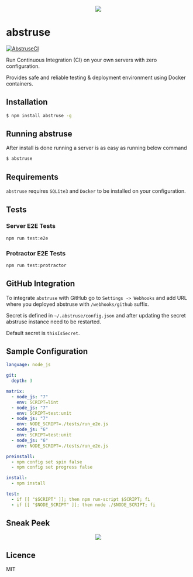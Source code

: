 <p align="center">
  <img src="https://user-images.githubusercontent.com/1796022/28603921-79363332-71c7-11e7-811f-e5079f1b9f9c.png">
</p>

# abstruse

[![AbstruseCI](https://abstruse.bleenco.io/badge/1)](https://abstruse.bleenco.io/repo/1)

Run Continuous Integration (CI) on your own servers with zero configuration.

Provides safe and reliable testing & deployment environment using Docker containers.



## Installation

```sh
$ npm install abstruse -g
```

## Running abstruse

After install is done running a server is as easy as running below command

```sh
$ abstruse
```

## Requirements

`abstruse` requires `SQLite3` and `Docker` to be installed on your configuration.

## Tests

### Server E2E Tests

```sh
npm run test:e2e
```

### Protractor E2E Tests

```sh
npm run test:protractor
```

## GitHub Integration

To integrate `abstruse` with GitHub go to `Settings -> Webhooks` and add URL where you deployed abstruse with `/webhooks/github` suffix.

Secret is defined in `~/.abstruse/config.json` and after updating the secret abstruse instance need to be restarted.

Default secret is `thisIsSecret`.

## Sample Configuration

```yml
language: node_js

git:
  depth: 3

matrix:
  - node_js: "7"
    env: SCRIPT=lint
  - node_js: "7"
    env: SCRIPT=test:unit
  - node_js: "7"
    env: NODE_SCRIPT=./tests/run_e2e.js
  - node_js: "6"
    env: SCRIPT=test:unit
  - node_js: "6"
    env: NODE_SCRIPT=./tests/run_e2e.js

preinstall:
  - npm config set spin false
  - npm config set progress false

install:
  - npm install

test:
  - if [[ "$SCRIPT" ]]; then npm run-script $SCRIPT; fi
  - if [[ "$NODE_SCRIPT" ]]; then node ./$NODE_SCRIPT; fi
```

## Sneak Peek

<p align="center">
  <img src="https://user-images.githubusercontent.com/1796022/29797980-78c7a766-8c5a-11e7-87a7-98cebd085396.png">
</p>

## Licence

MIT
